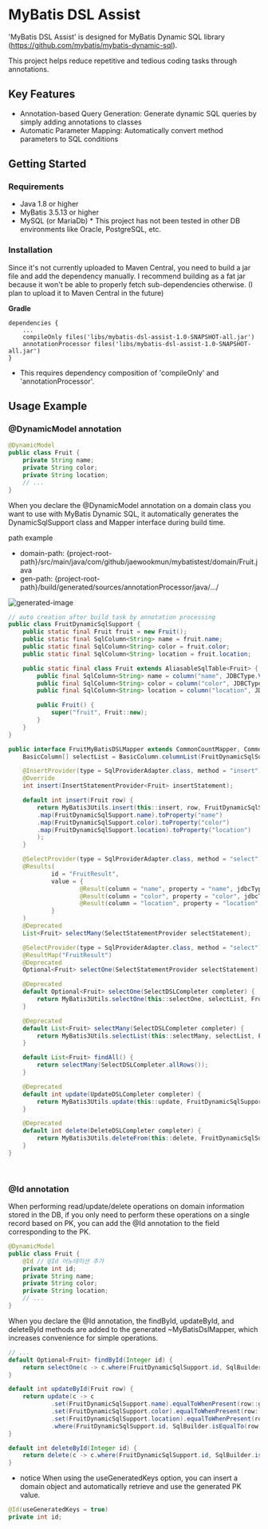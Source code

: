 # MyBatis DSL Assist

'MyBatis DSL Assist' is designed for MyBatis Dynamic SQL library (https://github.com/mybatis/mybatis-dynamic-sql).

This project helps reduce repetitive and tedious coding tasks through annotations.

## Key Features

- Annotation-based Query Generation: Generate dynamic SQL queries by simply adding annotations to classes
- Automatic Parameter Mapping: Automatically convert method parameters to SQL conditions

## Getting Started

### Requirements

- Java 1.8 or higher
- MyBatis 3.5.13 or higher
- MySQL (or MariaDb) * This project has not been tested in other DB environments like Oracle, PostgreSQL, etc.

### Installation

Since it's not currently uploaded to Maven Central, you need to build a jar file and add the dependency manually.
I recommend building as a fat jar because it won't be able to properly fetch sub-dependencies otherwise.
(I plan to upload it to Maven Central in the future)


**Gradle**
``` text
dependencies {
    ...    
    compileOnly files('libs/mybatis-dsl-assist-1.0-SNAPSHOT-all.jar')
    annotationProcessor files('libs/mybatis-dsl-assist-1.0-SNAPSHOT-all.jar')
}
```
* This requires dependency composition of 'compileOnly' and 'annotationProcessor'.

## Usage Example

### @DynamicModel annotation
```java
@DynamicModel
public class Fruit {
    private String name;
    private String color;
    private String location;
    // ...
}
```
When you declare the @DynamicModel annotation on a domain class you want to use with MyBatis Dynamic SQL,
it automatically generates the DynamicSqlSupport class and Mapper interface during build time.

path example
- domain-path: {project-root-path}/src/main/java/com/github/jaewookmun/mybatistest/domain/Fruit.java 
- gen-path: {project-root-path}/build/generated/sources/annotationProcessor/java/.../

![generated-image](https://github.com/user-attachments/assets/320c0fdf-b2f2-43dc-9f5a-c619f9b3b673)

```java
// auto creation after build task by annotation processing
public class FruitDynamicSqlSupport {
    public static final Fruit fruit = new Fruit();
    public static final SqlColumn<String> name = fruit.name;
    public static final SqlColumn<String> color = fruit.color;
    public static final SqlColumn<String> location = fruit.location;

    public static final class Fruit extends AliasableSqlTable<Fruit> {
        public final SqlColumn<String> name = column("name", JDBCType.VARCHAR);
        public final SqlColumn<String> color = column("color", JDBCType.VARCHAR);
        public final SqlColumn<String> location = column("location", JDBCType.VARCHAR);

        public Fruit() {
            super("fruit", Fruit::new);
        }
    }
}
```

```java
public interface FruitMyBatisDSLMapper extends CommonCountMapper, CommonInsertMapper<Fruit>, CommonUpdateMapper, CommonDeleteMapper {
	BasicColumn[] selectList = BasicColumn.columnList(FruitDynamicSqlSupport.name, FruitDynamicSqlSupport.color, FruitDynamicSqlSupport.location);

	@InsertProvider(type = SqlProviderAdapter.class, method = "insert")
	@Override
	int insert(InsertStatementProvider<Fruit> insertStatement);

	default int insert(Fruit row) {
		return MyBatis3Utils.insert(this::insert, row, FruitDynamicSqlSupport.fruit, c -> c
		.map(FruitDynamicSqlSupport.name).toProperty("name")
		.map(FruitDynamicSqlSupport.color).toProperty("color")
		.map(FruitDynamicSqlSupport.location).toProperty("location")
		);
	}

	@SelectProvider(type = SqlProviderAdapter.class, method = "select")
	@Results(
			id = "FruitResult",
			value = {
					@Result(column = "name", property = "name", jdbcType = JdbcType.VARCHAR),
					@Result(column = "color", property = "color", jdbcType = JdbcType.VARCHAR),
					@Result(column = "location", property = "location", jdbcType = JdbcType.VARCHAR)
			}
	)
	@Deprecated
	List<Fruit> selectMany(SelectStatementProvider selectStatement);

	@SelectProvider(type = SqlProviderAdapter.class, method = "select")
	@ResultMap("FruitResult")
	@Deprecated
	Optional<Fruit> selectOne(SelectStatementProvider selectStatement);

	@Deprecated
	default Optional<Fruit> selectOne(SelectDSLCompleter completer) {
		return MyBatis3Utils.selectOne(this::selectOne, selectList, FruitDynamicSqlSupport.fruit, completer);
	}

	@Deprecated
	default List<Fruit> selectMany(SelectDSLCompleter completer) {
		return MyBatis3Utils.selectList(this::selectMany, selectList, FruitDynamicSqlSupport.fruit, completer);
	}

	default List<Fruit> findAll() {
		return selectMany(SelectDSLCompleter.allRows());
	}

	@Deprecated
	default int update(UpdateDSLCompleter completer) {
		return MyBatis3Utils.update(this::update, FruitDynamicSqlSupport.fruit, completer);
	}

	@Deprecated
	default int delete(DeleteDSLCompleter completer) {
		return MyBatis3Utils.deleteFrom(this::delete, FruitDynamicSqlSupport.fruit, completer);
	}
}
```

<br>

### @Id annotation
When performing read/update/delete operations on domain information stored in the DB, if you only need to perform these operations on a single record based on PK,
you can add the @Id annotation to the field corresponding to the PK.

```java
@DynamicModel
public class Fruit {
    @Id // @Id 어노테이션 추가
    private int id;
    private String name;
    private String color;
    private String location;
    // ...
}
```
When you declare the @Id annotation, the findById, updateById, and deleteById methods are added to the generated ~MyBatisDslMapper, which increases convenience for simple operations.

```java
// ...
default Optional<Fruit> findById(Integer id) {
    return selectOne(c -> c.where(FruitDynamicSqlSupport.id, SqlBuilder.isEqualTo(id)));
}

default int updateById(Fruit row) {
    return update(c -> c
            .set(FruitDynamicSqlSupport.name).equalToWhenPresent(row::getName)
            .set(FruitDynamicSqlSupport.color).equalToWhenPresent(row::getColor)
            .set(FruitDynamicSqlSupport.location).equalToWhenPresent(row::getLocation)
            .where(FruitDynamicSqlSupport.id, SqlBuilder.isEqualTo(row::getId)));
}

default int deleteById(Integer id) {
    return delete(c -> c.where(FruitDynamicSqlSupport.id, SqlBuilder.isEqualTo(id)));
}
```

- notice
When using the useGeneratedKeys option, you can insert a domain object and automatically retrieve and use the generated PK value.

```java
@Id(useGeneratedKeys = true)
private int id;
```